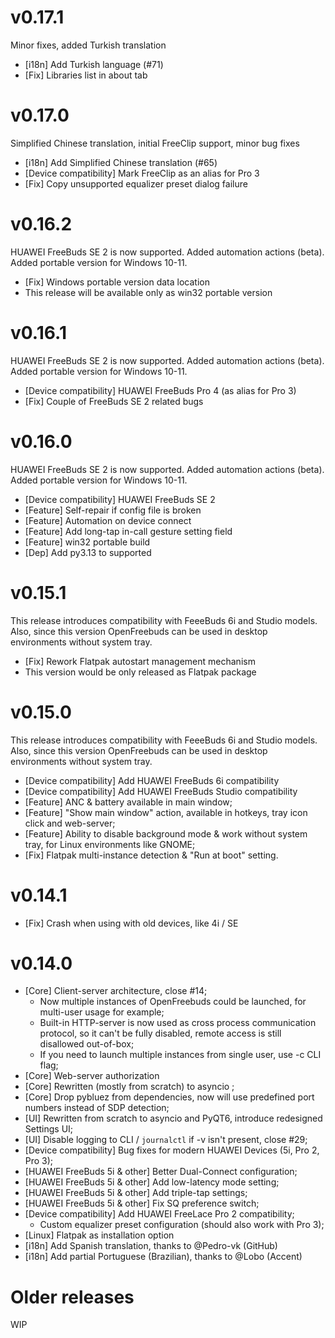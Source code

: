 # v0.17.1
Minor fixes, added Turkish translation

- [i18n] Add Turkish language (#71)
- [Fix] Libraries list in about tab

# v0.17.0
Simplified Chinese translation, initial FreeClip support, minor bug fixes

- [i18n] Add Simplified Chinese translation (#65)
- [Device compatibility] Mark FreeClip as an alias for Pro 3
- [Fix] Copy unsupported equalizer preset dialog failure

# v0.16.2
HUAWEI FreeBuds SE 2 is now supported. Added automation actions (beta).
Added portable version for Windows 10-11.

- [Fix] Windows portable version data location
- This release will be available only as win32 portable version

# v0.16.1
HUAWEI FreeBuds SE 2 is now supported. Added automation actions (beta).
Added portable version for Windows 10-11.

- [Device compatibility] HUAWEI FreeBuds Pro 4 (as alias for Pro 3)
- [Fix] Couple of FreeBuds SE 2 related bugs

# v0.16.0
HUAWEI FreeBuds SE 2 is now supported. Added automation actions (beta).
Added portable version for Windows 10-11.

-  [Device compatibility] HUAWEI FreeBuds SE 2
-  [Feature] Self-repair if config file is broken 
-  [Feature] Automation on device connect
-  [Feature] Add long-tap in-call gesture setting field 
-  [Feature] win32 portable build 
-  [Dep] Add py3.13 to supported 

# v0.15.1
This release introduces compatibility with FeeeBuds 6i and Studio models.
Also, since this version OpenFreebuds can be used in desktop environments
without system tray.

- [Fix] Rework Flatpak autostart management mechanism
- This version would be only released as Flatpak package

# v0.15.0
This release introduces compatibility with FeeeBuds 6i and Studio models.
Also, since this version OpenFreebuds can be used in desktop environments
without system tray.

- [Device compatibility] Add HUAWEI FreeBuds 6i compatibility
- [Device compatibility] Add HUAWEI FreeBuds Studio compatibility
- [Feature] ANC & battery available in main window;
- [Feature] "Show main window" action, available in hotkeys, tray icon click and web-server;
- [Feature] Ability to disable background mode & work without system tray, for Linux environments like GNOME;
- [Fix] Flatpak multi-instance detection & "Run at boot" setting.

# v0.14.1
- [Fix] Crash when using with old devices, like 4i / SE

# v0.14.0
- [Core] Client-server architecture, close #14;
	- Now multiple instances of OpenFreebuds could be launched, for multi-user usage for example;
	- Built-in HTTP-server is now used as cross process communication protocol, so it can't be fully disabled, remote access is still disallowed out-of-box;
	- If you need to launch multiple instances from single user, use -c  CLI flag;
- [Core] Web-server authorization
- [Core] Rewritten (mostly from scratch) to asyncio ;
- [Core] Drop pybluez  from dependencies, now will use predefined port numbers instead of SDP detection;
- [UI] Rewritten from scratch to asyncio  and PyQT6, introduce redesigned Settings UI;
- [UI] Disable logging to CLI / `journalctl` if -v  isn't present, close #29;
- [Device compatibility] Bug fixes for modern HUAWEI Devices (5i, Pro 2, Pro 3);
- [HUAWEI FreeBuds 5i & other] Better Dual-Connect configuration;
- [HUAWEI FreeBuds 5i & other] Add low-latency mode setting;
- [HUAWEI FreeBuds 5i & other] Add triple-tap settings;
- [HUAWEI FreeBuds 5i & other] Fix SQ preference switch;
- [Device compatibility] Add HUAWEI FreeLace Pro 2 compatibility;
	- Custom equalizer preset configuration (should also work with Pro 3);
- [Linux] Flatpak as installation option
- [i18n] Add Spanish translation, thanks to @Pedro-vk (GitHub)
- [i18n] Add  partial Portuguese (Brazilian), thanks to  @Lobo (Accent)

# Older releases
WIP

